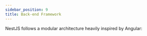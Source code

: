 ```yaml
---
sidebar_position: 9
title: Back-end Framework
---
```


NestJS follows a modular architecture heavily inspired by Angular:

